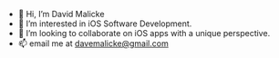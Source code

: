 - 👋 Hi, I’m David Malicke
- 👀 I’m interested in iOS Software Development.
- 💞️ I’m looking to collaborate on iOS apps with a unique perspective.
- 📫 email me at davemalicke@gmail.com

<!---
sans-connaissance/sans-connaissance is a ✨ special ✨ repository because its `README.md` (this file) appears on your GitHub profile.
You can click the Preview link to take a look at your changes.
--->
